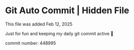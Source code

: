 # Git Auto Commit | Hidden File

This file was added Feb 12, 2025

Just for fun and keeping my daily git commit active 🤪

commit number: 448995
